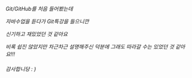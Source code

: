 _Git/GitHub를 처음 들어봤는데_

_자바수업을 듣다가 Git특강을 들으니깐_

_신기하고  재밌었던 것 같아요_



_비록 쉽진 않았지만 차근차근 설명해주신 덕분에 그래도 따라갈 수는 있었던 것 같아요!!!_



###### 감사합니당 : )